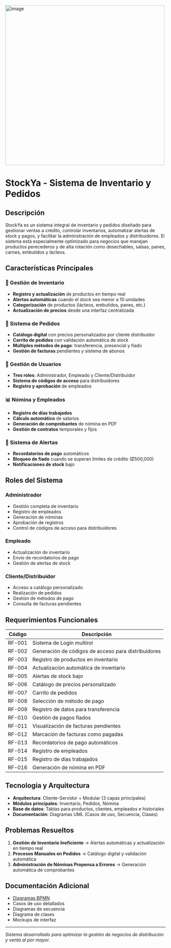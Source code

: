 <img width="500" height="500" alt="image" src="https://github.com/user-attachments/assets/4d125001-0568-4315-b64d-2fd1879a5804" />

# StockYa - Sistema de Inventario y Pedidos

## Descripción

StockYa es un sistema integral de inventario y pedidos diseñado para gestionar ventas a crédito, controlar inventarios, automatizar alertas de stock y pagos, y facilitar la administración de empleados y distribuidores. El sistema está especialmente optimizado para negocios que manejan productos perecederos y de alta rotación como desechables, salsas, panes, carnes, embutidos y lácteos.

## Características Principales

### 🏪 Gestión de Inventario
- **Registro y actualización** de productos en tiempo real
- **Alertas automáticas** cuando el stock sea menor a 10 unidades
- **Categorización** de productos (lácteos, embutidos, panes, etc.)
- **Actualización de precios** desde una interfaz centralizada

### 🛒 Sistema de Pedidos
- **Catálogo digital** con precios personalizados por cliente distribuidor
- **Carrito de pedidos** con validación automática de stock
- **Múltiples métodos de pago**: transferencia, presencial y fiado
- **Gestión de facturas** pendientes y sistema de abonos

### 👥 Gestión de Usuarios
- **Tres roles**: Administrador, Empleado y Cliente/Distribuidor
- **Sistema de códigos de acceso** para distribuidores
- **Registro y aprobación** de empleados

### 📊 Nómina y Empleados
- **Registro de días trabajados**
- **Cálculo automático** de salarios
- **Generación de comprobantes** de nómina en PDF
- **Gestión de contratos** temporales y fijos

### 🔔 Sistema de Alertas
- **Recordatorios de pago** automáticos
- **Bloqueo de fiado** cuando se superan límites de crédito (₡500,000)
- **Notificaciones de stock** bajo

## Roles del Sistema

### Administrador
- Gestión completa de inventario
- Registro de empleados
- Generación de nóminas
- Aprobación de registros
- Control de códigos de acceso para distribuidores

### Empleado
- Actualización de inventario
- Envío de recordatorios de pago
- Gestión de alertas de stock

### Cliente/Distribuidor
- Acceso a catálogo personalizado
- Realización de pedidos
- Gestión de métodos de pago
- Consulta de facturas pendientes

## Requerimientos Funcionales

| Código | Descripción |
|--------|-------------|
| RF-001 | Sistema de Login multirol |
| RF-002 | Generación de códigos de acceso para distribuidores |
| RF-003 | Registro de productos en inventario |
| RF-004 | Actualización automática de inventario |
| RF-005 | Alertas de stock bajo |
| RF-006 | Catálogo de precios personalizado |
| RF-007 | Carrito de pedidos |
| RF-008 | Selección de método de pago |
| RF-009 | Registro de datos para transferencia |
| RF-010 | Gestión de pagos fiados |
| RF-011 | Visualización de facturas pendientes |
| RF-012 | Marcación de facturas como pagadas |
| RF-013 | Recordatorios de pago automáticos |
| RF-014 | Registro de empleados |
| RF-015 | Registro de días trabajados |
| RF-016 | Generación de nómina en PDF |

## Tecnología y Arquitectura

- **Arquitectura**: Cliente-Servidor + Modular (3 capas principales)
- **Módulos principales**: Inventario, Pedidos, Nómina
- **Base de datos**: Tablas para productos, clientes, empleados e historiales
- **Documentación**: Diagramas UML (Casos de uso, Secuencia, Clases)

## Problemas Resueltos

1. **Gestión de Inventario Ineficiente** → Alertas automáticas y actualización en tiempo real
2. **Procesos Manuales en Pedidos** → Catálogo digital y validación automática
3. **Administración de Nóminas Propensa a Errores** → Generación automática de comprobantes

## Documentación Adicional

- [Diagramas BPMN](https://lucid.app/lucidchart/f0f7cef6-60e3-4813-a896-137d2d808ded/edit)
- Casos de uso detallados
- Diagramas de secuencia
- Diagrama de clases
- Mockups de interfaz

---

*Sistema desarrollado para optimizar la gestión de negocios de distribución y venta al por mayor.*

